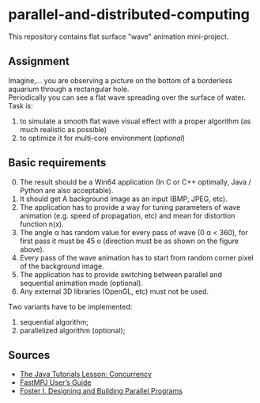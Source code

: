 # parallel-and-distributed-computing
This repository contains flat surface "wave" animation mini-project.

## Assignment
Imagine,... you are observing a picture on the bottom of a borderless aquarium through a rectangular hole.<br>
Periodically you can see a flat wave spreading over the surface of water.<br>
Task is:
1. to simulate a smooth flat wave visual effect with a proper algorithm (as much
realistic as possible)
2. to optimize it for multi-core environment (_optional_)

## Basic requirements
0. The result should be a Win64 application (In C or C++ optimally, Java / Python are also acceptable).
1. It should get A background image as an input (BMP, JPEG, etc).
2. The application has to provide a way for tuning parameters of wave animation (e.g. speed of propagation, etc) and mean for distortion function n(x).
3. The angle α has random value for every pass of wave (0 α < 360), for first pass it must be 45 o (direction must be as shown on the figure above).
4. Every pass of the wave animation has to start from random corner pixel of the background image.
5. The application has to provide switching between parallel and sequential animation mode (optional).
6. Any external 3D libraries (OpenGL, etc) must not be used.

Two variants have to be implemented:
1. sequential algorithm;
2. parallelized algorithm (optional);

## Sources
+ [The Java Tutorials Lesson: Concurrency](https://docs.oracle.com/javase/tutorial/essential/concurrency/index.html)
+ [FastMPJ User’s Guide](http://gac.udc.es/~rreye/fastmpj/doc/UsersGuide.pdf)
+ [Foster I. Designing and Building Parallel Programs](http://www.mcs.anl.gov/~itf/dbpp/text/book.html)
